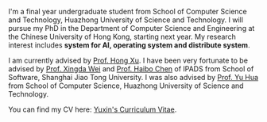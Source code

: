 I'm a final year undergraduate student from School of Computer Science and Technology, Huazhong University of Science and Technology. I will pursue my PhD in the Department of Computer Science and Engineering at the Chinese University of Hong Kong, starting next year. My research interest includes **system for AI, operating system and distribute system**.

I am currently advised by [Prof. Hong Xu](https://henryhxu.github.io/). I have been very fortunate to be advised by [Prof. Xingda Wei](https://ipads.se.sjtu.edu.cn/pub/members/xingda_wei) and [Prof. Haibo Chen](https://ipads.se.sjtu.edu.cn/pub/members/haibo_chen) of IPADS from School of Software, Shanghai Jiao Tong University. I was also advised by [Prof. Yu Hua](https://csyhua.github.io/csyhua/) from School of Computer Science, Huazhong University of Science and Technology.

You can find my CV here: [Yuxin's Curriculum Vitae](https://yuxinlai.com/assets/CV.pdf).
